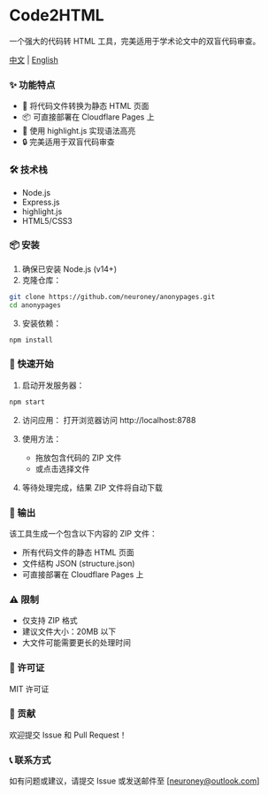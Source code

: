 # Code2HTML

一个强大的代码转 HTML 工具，完美适用于学术论文中的双盲代码审查。

[中文](READMEcn.md) | [English](README.md)

### ✨ 功能特点

- 🚀 将代码文件转换为静态 HTML 页面
- 📦 可直接部署在 Cloudflare Pages 上
- 🎨 使用 highlight.js 实现语法高亮
- 🔒 完美适用于双盲代码审查

### 🛠️ 技术栈

- Node.js
- Express.js
- highlight.js
- HTML5/CSS3

### 📦 安装

1. 确保已安装 Node.js (v14+)
2. 克隆仓库：
```bash
git clone https://github.com/neuroney/anonypages.git
cd anonypages
```

3. 安装依赖：
```bash
npm install
```

### 🚀 快速开始

1. 启动开发服务器：
```bash
npm start
```

2. 访问应用：
打开浏览器访问 http://localhost:8788

3. 使用方法：
   - 拖放包含代码的 ZIP 文件
   - 或点击选择文件

4. 等待处理完成，结果 ZIP 文件将自动下载

### 📄 输出

该工具生成一个包含以下内容的 ZIP 文件：
- 所有代码文件的静态 HTML 页面
- 文件结构 JSON (structure.json)
- 可直接部署在 Cloudflare Pages 上

### ⚠️ 限制

- 仅支持 ZIP 格式
- 建议文件大小：20MB 以下
- 大文件可能需要更长的处理时间

### 📝 许可证

MIT 许可证

### 🤝 贡献

欢迎提交 Issue 和 Pull Request！

### 📞 联系方式

如有问题或建议，请提交 Issue 或发送邮件至 [neuroney@outlook.com] 